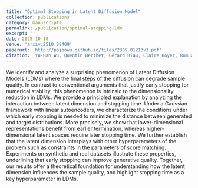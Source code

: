 ```yaml
---
title: "Optimal Stopping in Latent Diffusion Model"
collection: publications
category: manuscripts
permalink: /publication/optimal-stopping-ldm
excerpt: ''
date: 2025-10-10
venue: 'arxiv:2510.08409'
paperurl: 'http://pojoowu.github.io/files/2309.01213v3.pdf'
citation: 'Yu-Han Wu, Quentin Berthet, Gérard Biau, Claire Boyer, Romuald Elie & Pierre Marion (2025). Optimal Stopping in Latent Diffusion Model. arXiv preprint arXiv:2510.08409.'
---
```


We identify and analyze a surprising phenomenon of Latent Diffusion Models (LDMs) where the final steps of the diffusion can degrade sample quality. In contrast to conventional arguments that justify early stopping for numerical stability, this phenomenon is intrinsic to the dimensionality reduction in LDMs. We provide a principled explanation by analyzing the interaction between latent dimension and stopping time. Under a Gaussian framework with linear autoencoders, we characterize the conditions under which early stopping is needed to minimize the distance between generated and target distributions. More precisely, we show that lower-dimensional representations benefit from earlier termination, whereas higher-dimensional latent spaces require later stopping time. We further establish that the latent dimension interplays with other hyperparameters of the problem such as constraints in the parameters of score matching. Experiments on synthetic and real datasets illustrate these properties, underlining that early stopping can improve generative quality. Together, our results offer a theoretical foundation for understanding how the latent dimension influences the sample quality, and highlight stopping time as a key hyperparameter in LDMs.
